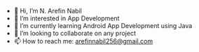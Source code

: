 - 👋 Hi, I’m N. Arefin Nabil
- 👀 I’m interested in App Development
- 🌱 I’m currently learning Android App Development using Java
- 💞️ I’m looking to collaborate on any project
- 📫 How to reach me: arefinnabil256@gmail.com 
<!--- - 😄 Pronouns: ...
- ⚡ Fun fact: ...

arefin-nabil/arefin-nabil is a ✨ special ✨ repository because its `README.md` (this file) appears on your GitHub profile.
You can click the Preview link to take a look at your changes.
--->
